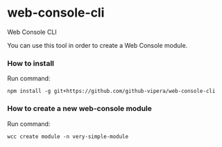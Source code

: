 # web-console-cli
Web Console CLI

You can use this tool in order to create a Web Console module.

### How to install
Run command:

```console
npm install -g git+https://github.com/github-vipera/web-console-cli
```


### How to create a new web-console module

Run command:

```console
wcc create module -n very-simple-module
```

